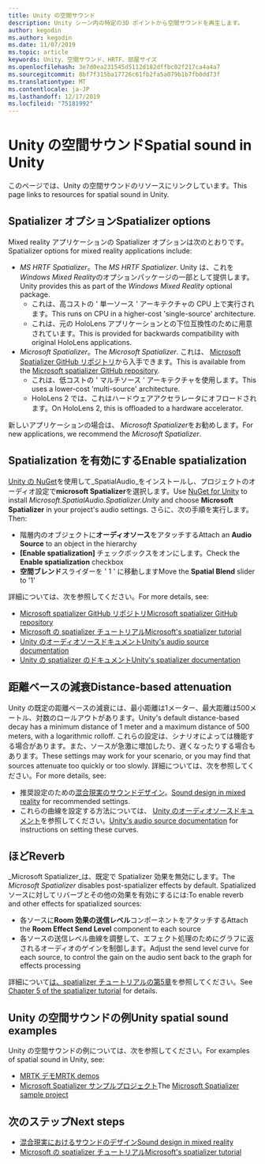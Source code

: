 ```yaml
---
title: Unity の空間サウンド
description: Unity シーン内の特定の3D ポイントから空間サウンドを再生します。
author: kegodin
ms.author: kegodin
ms.date: 11/07/2019
ms.topic: article
keywords: Unity、空間サウンド、HRTF、部屋サイズ
ms.openlocfilehash: 3e7d0ea231545d5112d182dffbc02f217ca4a4a7
ms.sourcegitcommit: 8bf7f315ba17726c61fb2fa5a079b1b7fb0dd73f
ms.translationtype: MT
ms.contentlocale: ja-JP
ms.lasthandoff: 12/17/2019
ms.locfileid: "75181992"
---
```

# <a name="spatial-sound-in-unity"></a><span data-ttu-id="6e231-104">Unity の空間サウンド</span><span class="sxs-lookup"><span data-stu-id="6e231-104">Spatial sound in Unity</span></span>

<span data-ttu-id="6e231-105">このページでは、Unity の空間サウンドのリソースにリンクしています。</span><span class="sxs-lookup"><span data-stu-id="6e231-105">This page links to resources for spatial sound in Unity.</span></span>

## <a name="spatializer-options"></a><span data-ttu-id="6e231-106">Spatializer オプション</span><span class="sxs-lookup"><span data-stu-id="6e231-106">Spatializer options</span></span>
<span data-ttu-id="6e231-107">Mixed reality アプリケーションの Spatializer オプションは次のとおりです。</span><span class="sxs-lookup"><span data-stu-id="6e231-107">Spatializer options for mixed reality applications include:</span></span>
* <span data-ttu-id="6e231-108">*MS HRTF Spatializer*。</span><span class="sxs-lookup"><span data-stu-id="6e231-108">The *MS HRTF Spatializer*.</span></span> <span data-ttu-id="6e231-109">Unity は、これを*Windows Mixed Reality*のオプションパッケージの一部として提供します。</span><span class="sxs-lookup"><span data-stu-id="6e231-109">Unity provides this as part of the *Windows Mixed Reality* optional package.</span></span>
  * <span data-ttu-id="6e231-110">これは、高コストの ' 単一ソース ' アーキテクチャの CPU 上で実行されます。</span><span class="sxs-lookup"><span data-stu-id="6e231-110">This runs on CPU in a higher-cost 'single-source' architecture.</span></span>
  * <span data-ttu-id="6e231-111">これは、元の HoloLens アプリケーションとの下位互換性のために用意されています。</span><span class="sxs-lookup"><span data-stu-id="6e231-111">This is provided for backwards compatibility with original HoloLens applications.</span></span>
* <span data-ttu-id="6e231-112">*Microsoft Spatializer*。</span><span class="sxs-lookup"><span data-stu-id="6e231-112">The *Microsoft Spatializer*.</span></span> <span data-ttu-id="6e231-113">これは、 [Microsoft Spatializer GitHub リポジトリ](https://github.com/microsoft/spatialaudio-unity)から入手できます。</span><span class="sxs-lookup"><span data-stu-id="6e231-113">This is available from the [Microsoft spatializer GitHub repository](https://github.com/microsoft/spatialaudio-unity).</span></span>
  * <span data-ttu-id="6e231-114">これは、低コストの ' マルチソース ' アーキテクチャを使用します。</span><span class="sxs-lookup"><span data-stu-id="6e231-114">This uses a lower-cost 'multi-source' architecture.</span></span>
  * <span data-ttu-id="6e231-115">HoloLens 2 では、これはハードウェアアクセラレータにオフロードされます。</span><span class="sxs-lookup"><span data-stu-id="6e231-115">On HoloLens 2, this is offloaded to a hardware accelerator.</span></span>

<span data-ttu-id="6e231-116">新しいアプリケーションの場合は、 *Microsoft Spatializer*をお勧めします。</span><span class="sxs-lookup"><span data-stu-id="6e231-116">For new applications, we recommend the *Microsoft Spatializer*.</span></span>

## <a name="enable-spatialization"></a><span data-ttu-id="6e231-117">Spatialization を有効にする</span><span class="sxs-lookup"><span data-stu-id="6e231-117">Enable spatialization</span></span>

<span data-ttu-id="6e231-118">[Unity の NuGet](https://github.com/GlitchEnzo/NuGetForUnity/releases/latest)を使用して_SpatialAudio_をインストールし、プロジェクトのオーディオ設定で**microsoft Spatializer**を選択します。</span><span class="sxs-lookup"><span data-stu-id="6e231-118">Use [NuGet for Unity](https://github.com/GlitchEnzo/NuGetForUnity/releases/latest) to install _Microsoft.SpatialAudio.Spatializer.Unity_ and choose **Microsoft Spatializer** in your project's audio settings.</span></span> <span data-ttu-id="6e231-119">さらに、次の手順を実行します。</span><span class="sxs-lookup"><span data-stu-id="6e231-119">Then:</span></span>
* <span data-ttu-id="6e231-120">階層内のオブジェクトに**オーディオソース**をアタッチする</span><span class="sxs-lookup"><span data-stu-id="6e231-120">Attach an **Audio Source** to an object in the hierarchy</span></span>
* <span data-ttu-id="6e231-121">**[Enable spatialization]** チェックボックスをオンにします。</span><span class="sxs-lookup"><span data-stu-id="6e231-121">Check the **Enable spatialization** checkbox</span></span>
* <span data-ttu-id="6e231-122">**空間ブレンド**スライダーを ' 1 ' に移動します</span><span class="sxs-lookup"><span data-stu-id="6e231-122">Move the **Spatial Blend** slider to '1'</span></span>

<span data-ttu-id="6e231-123">詳細については、次を参照してください。</span><span class="sxs-lookup"><span data-stu-id="6e231-123">For more details, see:</span></span>
* [<span data-ttu-id="6e231-124">Microsoft spatializer GitHub リポジトリ</span><span class="sxs-lookup"><span data-stu-id="6e231-124">Microsoft spatializer GitHub repository</span></span>](https://github.com/microsoft/spatialaudio-unity)
* [<span data-ttu-id="6e231-125">Microsoft の spatializer チュートリアル</span><span class="sxs-lookup"><span data-stu-id="6e231-125">Microsoft's spatializer tutorial</span></span>](unity-spatial-audio-ch1.md)
* [<span data-ttu-id="6e231-126">Unity のオーディオソースドキュメント</span><span class="sxs-lookup"><span data-stu-id="6e231-126">Unity's audio source documentation</span></span>](https://docs.unity3d.com/2019.3/Documentation/Manual/class-AudioSource.html)
* [<span data-ttu-id="6e231-127">Unity の spatializer のドキュメント</span><span class="sxs-lookup"><span data-stu-id="6e231-127">Unity's spatializer documentation</span></span>](https://docs.unity3d.com/Manual/VRAudioSpatializer.html)

## <a name="distance-based-attenuation"></a><span data-ttu-id="6e231-128">距離ベースの減衰</span><span class="sxs-lookup"><span data-stu-id="6e231-128">Distance-based attenuation</span></span>
<span data-ttu-id="6e231-129">Unity の既定の距離ベースの減衰には、最小距離は1メーター、最大距離は500メートル、対数のロールアウトがあります。</span><span class="sxs-lookup"><span data-stu-id="6e231-129">Unity's default distance-based decay has a minimum distance of 1 meter and a maximum distance of 500 meters, with a logarithmic rolloff.</span></span> <span data-ttu-id="6e231-130">これらの設定は、シナリオによっては機能する場合があります。また、ソースが急激に増加したり、遅くなったりする場合もあります。</span><span class="sxs-lookup"><span data-stu-id="6e231-130">These settings may work for your scenario, or you may find that sources attenuate too quickly or too slowly.</span></span> <span data-ttu-id="6e231-131">詳細については、次を参照してください。</span><span class="sxs-lookup"><span data-stu-id="6e231-131">For more details, see:</span></span>
* <span data-ttu-id="6e231-132">推奨設定のための[混合現実のサウンドデザイン](spatial-sound-design.md)。</span><span class="sxs-lookup"><span data-stu-id="6e231-132">[Sound design in mixed reality](spatial-sound-design.md) for recommended settings.</span></span>
* <span data-ttu-id="6e231-133">これらの曲線を設定する方法については、 [Unity のオーディオソースドキュメント](https://docs.unity3d.com/2019.3/Documentation/Manual/class-AudioSource.html)を参照してください。</span><span class="sxs-lookup"><span data-stu-id="6e231-133">[Unity's audio source documentation](https://docs.unity3d.com/2019.3/Documentation/Manual/class-AudioSource.html) for instructions on setting these curves.</span></span>

## <a name="reverb"></a><span data-ttu-id="6e231-134">ほど</span><span class="sxs-lookup"><span data-stu-id="6e231-134">Reverb</span></span>
<span data-ttu-id="6e231-135">_Microsoft Spatializer_は、既定で Spatializer 効果を無効にします。</span><span class="sxs-lookup"><span data-stu-id="6e231-135">The _Microsoft Spatializer_ disables post-spatializer effects by default.</span></span> <span data-ttu-id="6e231-136">Spatialized ソースに対してリバーブとその他の効果を有効にするには:</span><span class="sxs-lookup"><span data-stu-id="6e231-136">To enable reverb and other effects for spatialized sources:</span></span>
* <span data-ttu-id="6e231-137">各ソースに**Room 効果の送信レベル**コンポーネントをアタッチする</span><span class="sxs-lookup"><span data-stu-id="6e231-137">Attach the **Room Effect Send Level** component to each source</span></span>
* <span data-ttu-id="6e231-138">各ソースの送信レベル曲線を調整して、エフェクト処理のためにグラフに返されるオーディオのゲインを制御します。</span><span class="sxs-lookup"><span data-stu-id="6e231-138">Adjust the send level curve for each source, to control the gain on the audio sent back to the graph for effects processing</span></span>

<span data-ttu-id="6e231-139">詳細について[は、spatializer チュートリアルの第5章](unity-spatial-audio-ch5.md)を参照してください。</span><span class="sxs-lookup"><span data-stu-id="6e231-139">See [Chapter 5 of the spatializer tutorial](unity-spatial-audio-ch5.md) for details.</span></span>

## <a name="unity-spatial-sound-examples"></a><span data-ttu-id="6e231-140">Unity の空間サウンドの例</span><span class="sxs-lookup"><span data-stu-id="6e231-140">Unity spatial sound examples</span></span>
<span data-ttu-id="6e231-141">Unity の空間サウンドの例については、次を参照してください。</span><span class="sxs-lookup"><span data-stu-id="6e231-141">For examples of spatial sound in Unity, see:</span></span>
* [<span data-ttu-id="6e231-142">MRTK デモ</span><span class="sxs-lookup"><span data-stu-id="6e231-142">MRTK demos</span></span>](https://github.com/microsoft/MixedRealityToolkit-Unity/tree/mrtk_release/Assets/MixedRealityToolkit.Examples/Demos/Audio)
* <span data-ttu-id="6e231-143">[Microsoft Spatializer サンプルプロジェクト](https://github.com/microsoft/spatialaudio-unity/tree/master/Samples/MicrosoftSpatializerSample)</span><span class="sxs-lookup"><span data-stu-id="6e231-143">The [Microsoft Spatializer sample project](https://github.com/microsoft/spatialaudio-unity/tree/master/Samples/MicrosoftSpatializerSample)</span></span>

## <a name="next-steps"></a><span data-ttu-id="6e231-144">次のステップ</span><span class="sxs-lookup"><span data-stu-id="6e231-144">Next steps</span></span>
* [<span data-ttu-id="6e231-145">混合現実におけるサウンドのデザイン</span><span class="sxs-lookup"><span data-stu-id="6e231-145">Sound design in mixed reality</span></span>](spatial-sound-design.md)
* [<span data-ttu-id="6e231-146">Microsoft の spatializer チュートリアル</span><span class="sxs-lookup"><span data-stu-id="6e231-146">Microsoft's spatializer tutorial</span></span>](unity-spatial-audio-ch1.md)

